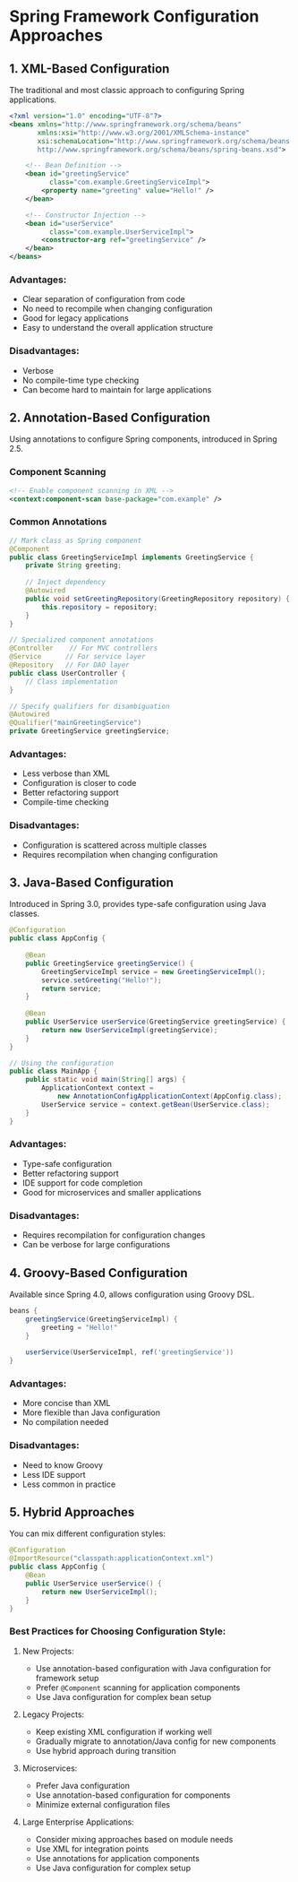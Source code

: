 # Spring Framework Configuration Approaches

## 1. XML-Based Configuration

The traditional and most classic approach to configuring Spring applications.

```xml
<?xml version="1.0" encoding="UTF-8"?>
<beans xmlns="http://www.springframework.org/schema/beans"
       xmlns:xsi="http://www.w3.org/2001/XMLSchema-instance"
       xsi:schemaLocation="http://www.springframework.org/schema/beans
       http://www.springframework.org/schema/beans/spring-beans.xsd">

    <!-- Bean Definition -->
    <bean id="greetingService" 
          class="com.example.GreetingServiceImpl">
        <property name="greeting" value="Hello!" />
    </bean>

    <!-- Constructor Injection -->
    <bean id="userService" 
          class="com.example.UserServiceImpl">
        <constructor-arg ref="greetingService" />
    </bean>
</beans>
```

### Advantages:
- Clear separation of configuration from code
- No need to recompile when changing configuration
- Good for legacy applications
- Easy to understand the overall application structure

### Disadvantages:
- Verbose
- No compile-time type checking
- Can become hard to maintain for large applications

## 2. Annotation-Based Configuration

Using annotations to configure Spring components, introduced in Spring 2.5.

### Component Scanning
```xml
<!-- Enable component scanning in XML -->
<context:component-scan base-package="com.example" />
```

### Common Annotations
```java
// Mark class as Spring component
@Component
public class GreetingServiceImpl implements GreetingService {
    private String greeting;
    
    // Inject dependency
    @Autowired
    public void setGreetingRepository(GreetingRepository repository) {
        this.repository = repository;
    }
}

// Specialized component annotations
@Controller    // For MVC controllers
@Service      // For service layer
@Repository   // For DAO layer
public class UserController {
    // Class implementation
}

// Specify qualifiers for disambiguation
@Autowired
@Qualifier("mainGreetingService")
private GreetingService greetingService;
```

### Advantages:
- Less verbose than XML
- Configuration is closer to code
- Better refactoring support
- Compile-time checking

### Disadvantages:
- Configuration is scattered across multiple classes
- Requires recompilation when changing configuration

## 3. Java-Based Configuration

Introduced in Spring 3.0, provides type-safe configuration using Java classes.

```java
@Configuration
public class AppConfig {
    
    @Bean
    public GreetingService greetingService() {
        GreetingServiceImpl service = new GreetingServiceImpl();
        service.setGreeting("Hello!");
        return service;
    }
    
    @Bean
    public UserService userService(GreetingService greetingService) {
        return new UserServiceImpl(greetingService);
    }
}

// Using the configuration
public class MainApp {
    public static void main(String[] args) {
        ApplicationContext context = 
            new AnnotationConfigApplicationContext(AppConfig.class);
        UserService service = context.getBean(UserService.class);
    }
}
```

### Advantages:
- Type-safe configuration
- Better refactoring support
- IDE support for code completion
- Good for microservices and smaller applications

### Disadvantages:
- Requires recompilation for configuration changes
- Can be verbose for large configurations

## 4. Groovy-Based Configuration

Available since Spring 4.0, allows configuration using Groovy DSL.

```groovy
beans {
    greetingService(GreetingServiceImpl) {
        greeting = "Hello!"
    }
    
    userService(UserServiceImpl, ref('greetingService'))
}
```

### Advantages:
- More concise than XML
- More flexible than Java configuration
- No compilation needed

### Disadvantages:
- Need to know Groovy
- Less IDE support
- Less common in practice

## 5. Hybrid Approaches

You can mix different configuration styles:

```java
@Configuration
@ImportResource("classpath:applicationContext.xml")
public class AppConfig {
    @Bean
    public UserService userService() {
        return new UserServiceImpl();
    }
}
```

### Best Practices for Choosing Configuration Style:

1. New Projects:
    - Use annotation-based configuration with Java configuration for framework setup
    - Prefer `@Component` scanning for application components
    - Use Java configuration for complex bean setup

2. Legacy Projects:
    - Keep existing XML configuration if working well
    - Gradually migrate to annotation/Java config for new components
    - Use hybrid approach during transition

3. Microservices:
    - Prefer Java configuration
    - Use annotation-based configuration for components
    - Minimize external configuration files

4. Large Enterprise Applications:
    - Consider mixing approaches based on module needs
    - Use XML for integration points
    - Use annotations for application components
    - Use Java configuration for complex setup